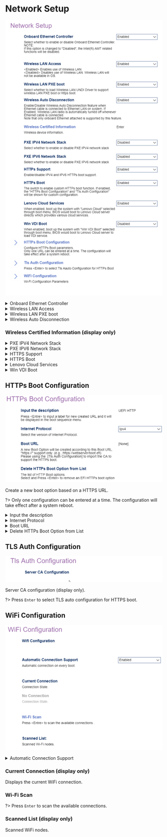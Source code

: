 # Network Setup #

![](./img/thinkcenter_network_setup.png)

<details><summary>Onboard Ethernet Controller</summary>

Options:

1.  **Enabled** - Default.
2.  Disabled - !> also disables all [Intel (R) AMT](https://software.intel.com/sites/manageability/AMT_Implementation_and_Reference_Guide/default.htm) related functions.

<!-- TODO: add WMI
| WMI Setting name | Values | SVP Req'd | AMD/Intel |
|:---|:---|:---|:---|
| OnboardEthernetController | setting_values | yes_no | amd_intel |
-->
</details>

<details><summary>Wireless LAN Access</summary>

Controls access to WiFi.

Options:

1.  **Enabled** - enables wireless LAN. Default.
2.  Disabled - enables wireless LAN.

<!-- TODO: add WMI
| WMI Setting name | Values | SVP Req'd | AMD/Intel |
|:---|:---|:---|:---|
| WirelessLANAccess | setting_values | yes_no | amd_intel |
-->
</details>

<details><summary>Wireless LAN PXE boot</summary>

Whether to load Wireless LAN UNDI Driver to support wireless LAN PXE boot or HTTPS boot.

Options:

1.  **Disabled** - Default.
2.  Enabled.

<!-- TODO: add WMI
| WMI Setting name | Values | SVP Req'd | AMD/Intel |
|:---|:---|:---|:---|
| WirelessLANPXE | setting_values | yes_no | amd_intel |
-->
</details>


<details><summary>Wireless Auto Disconnection</summary>

Disable wireless LAN when onboard Ethernet is connected.

1.  **Disabled** - Default.
2.  Enable.

<!-- TODO: add WMI
| WMI Setting name | Values | SVP Req'd | AMD/Intel |
|:---|:---|:---|:---|
| WirelessAutoDisconnection | setting_values | yes_no | amd_intel |
-->
</details>

### Wireless Certified Information (display only) ###
<!-- SIMULATOR DOES NOT SUPPORT -->

<details><summary>PXE IPV4 Network Stack</summary>

Options:

1. **Disabled** - Default.
2. Enabled.

<!-- TODO: add WMI
| WMI Setting name | Values | SVP Req'd | AMD/Intel |
|:---|:---|:---|:---|
| PXEIPV4NetworkStack | setting_values | yes_no | amd_intel |
-->
</details>


<details><summary>PXE IPV6 Network Stack</summary>

Options:

1.  **Disabled** - Default.
2.  Enabled.

<!-- TODO: add WMI
| WMI Setting name | Values | SVP Req'd | AMD/Intel |
|:---|:---|:---|:---|
| PXEIPV6NetworkStack | setting_values | yes_no | amd_intel |
-->
</details>

<details><summary>HTTPS Support</summary>

IPV4 and IPV6 boot support.

Options:

2.  **Disabled** - Default.
1.  Enabled.

<!-- TODO: add WMI -->

</details>


<details><summary>HTTPS Boot</summary>

Custom HTTPS boot.

Options:

1.  **Disabled** - Default.
2.  Enabled.

?> If enabled, `HTTPs Boot Configuration` and `Tls Auth Configuration` will be shown.

<!-- WMI: no -->
</details>

<details><summary>Lenovo Cloud Services</summary>

Whether `Lenovo Cloud` will be selected in boot menu, to boot from Lenovo Cloud server directly.

1.  **Disabled** - Default.
2. Enabled.

<!-- WMI: no -->
</details>

<details><summary>Win VDI Boot</summary>

When enabled, `Win VDI Boot` will be selected in boot menu, to boot from Lenovo Cloud server and load VDI service.

Options:

1. **Disabled** - Default.
2. Enabled.

<!-- WMI: no -->

</details>

## HTTPs Boot Configuration  ##

![](./img/thinkcenter_https_boot_configuration.png)

Create a new boot option based on a HTTPS URL.

?> Only one configuration can be entered at a time. The configuration will take effect after a system reboot.

<details><summary>Input the description</summary>

?> Press `Enter` to input a label for the newly created URL and it will be displayed in the boot sequence menu.

<!-- WMI: no -->

</details>

<details><summary>Internet Protocol</summary>

Options:

1.  **Ipv4** - enables IPV4. Default.
2.  Ipv6 - enables IPV6.

<!-- WMI: no -->

</details>

<details><summary>Boot URL</summary>

?> Use the `TLS Auth configuration` to import the CA to support the HTTPs boot 

<!-- WMI: no -->

</details>

<details><summary>Delete HTTPs Boot Option from List</summary>

?> Select and press `Enter` to remove an EFI HTTPs boot option.

<!-- WMI: no -->

</details>

## TLS Auth Configuration ##


![](./img/thinkcenter_tls_auth_configuration.png)


Server CA configuration (display only).

?> Press `Enter` to select TLS auto configuration for HTTPS boot.

## WiFi Configuration ##

![](./img/thinkcenter_WiFi_configuration.png)

<details><summary>Automatic Connection Support</summary>

Automatically connect to WiFi on boot.

Options:

1. **Disabled** - Default.
2. Enabled.

<!-- WMI: no -->

</details>

### Current Connection (display only) ###

Displays the current WiFi connection.

### Wi-Fi Scan ###

?> Press `Enter` to scan the available connections.

### Scanned List (display only) ###

Scanned WiFi nodes.